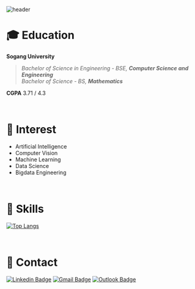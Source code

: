 ![header](https://capsule-render.vercel.app/api?type=waving&color=gradient&customColorList=17&height=170&section=header&text=Jinkyu%20Sung&fontAlign=24&fontAlignY=45&fontSize=60&fontColor=FFFFFF)

# 🎓 Education
**Sogang University**
> _Bachelor of Science in Engineering - BSE, **Computer Science and Engineering**_  
> _Bachelor of Science - BS, **Mathematics**_  

**CGPA** 3.71 / 4.3

<br/>

# 🤔 Interest
* Artificial Intelligence  
* Computer Vision  
* Machine Learning  
* Data Science  
* Bigdata Engineering  

<br/>

# 🔨 Skills
[![Top Langs](https://github-readme-stats.vercel.app/api/top-langs/?username=sungjk1999&layout=compact)](https://github.com/anuraghazra/github-readme-stats)

<br/>

# 📨 Contact
[![Linkedin Badge](https://img.shields.io/badge/-LinkedIn-blue?style=flat-square&logo=Linkedin&logoColor=white&link=https://www.linkedin.com/in/seong-yun-byeon-8183a8113/)](https://www.linkedin.com/in/sungjk/)
[![Gmail Badge](https://img.shields.io/badge/Gmail-d14836?style=flat-square&logo=Gmail&logoColor=white&link=mailto:sungjk1999@gmail.com)](mailto:sungjk1999@gmail.com)
[![Outlook Badge](https://img.shields.io/badge/Outlook-0078D4?style=flat-square&logo=MicrosoftOutlook&logoColor=white&link=mailto:sungjk1999@outlook.com)](mailto:sungjk1999@outlook.com)
